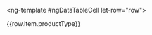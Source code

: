 <ng-template #ngDataTableCell let-row="row">
  <td style="color: #4dc71f;font-style: oblique">
    <span>{{row.item.productType}}</span>
  </td>
</ng-template>